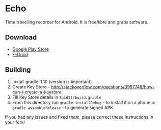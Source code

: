 Echo
====

Time travelling recorder for Android.
It is free/libre and gratis software.

Download
---

* [Google Play Store](https://play.google.com/store/apps/details?id=eu.mrogalski.saidit)
* [F-Droid](https://f-droid.org/repository/browse/?fdid=eu.mrogalski.saidit)

Building
---

1. Install gradle-1.10 (version is important)
2. Create Key Store - http://stackoverflow.com/questions/3997748/how-can-i-create-a-keystore
3. Fill Key Store details in `SaidIt/build.gradle`
4. From this directory run `gradle installDebug` - to install it on a phone or `gradle assembleRelease` - to generate signed APK

If you had any issues and fixed them, please correct these instructions in your fork!
